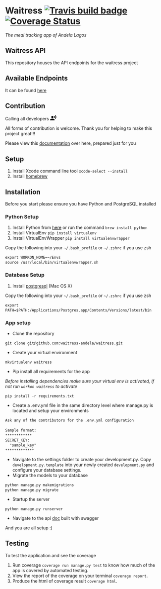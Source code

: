 # Waitress [![Travis build badge](https://travis-ci.org/waitress-andela/waitress.svg?branch=master)](https://travis-ci.org/waitress-andela/waitress) [![Coverage Status](https://coveralls.io/repos/waitress-andela/waitress/badge.svg?branch=master&service=github)](https://coveralls.io/github/waitress-andela/waitress?branch=master)

_The meal tracking app of Andela Lagos_

## Waitress API
This repository houses the API endpoints for the waitress project

## Available Endpoints
It can be found [here](http://waitress-rainbowseven.rhcloud.com/docs)

## Contribution
Calling all developers ![call](markdown_imgs/call.png)

All forms of contribution is welcome. Thank you for helping to make this project great!!!

Please view this [documentation](https://docs.google.com/a/andela.co/document/d/1xiDfPL-JTebwav6jdW30SzwwnDNZmajJVZhpU6h4kxg/edit?usp=sharing) over here, prepared just for you

## Setup
1. Install Xcode command line tool `xcode-select --install`
2. Install [homebrew](http://brew.sh/)

## Installation
Before you start please ensure you have Python and PostgreSQL installed

### Python Setup

1. Install Python from [here](http://www.python.org/download/) or run the command `brew install python`
2. Install VirtualEnv `pip install virtualenv`
3. Install VirtualEnvWrapper `pip install virtualenvwrapper`

Copy the following into your `~/.bash_profile` or `~/.zshrc` if you use zsh
```
export WORKON_HOME=~/Envs
source /usr/local/bin/virtualenvwrapper.sh
```

### Database Setup
1. Install [postgresql](http://postgresapp.com/) (Mac OS X)

Copy the following into your `~/.bash_profile` or `~/.zshrc` if you use zsh
```
export PATH=$PATH:/Applications/Postgres.app/Contents/Versions/latest/bin
```

### App setup
* Clone the repository
```
git clone git@github.com:waitress-andela/waitress.git
```
* Create your virtual environment
```
mkvirtualenv waitress
```
* Pip install all requirements for the app

_Before installing dependencies make sure your virtual env is activated, if not run `workon waitress` to activate_
```
pip install -r requirements.txt
```
* Create a .env.yml file in the same directory level where manage.py is located and setup your environments
```
Ask any of the contributors for the .env.yml configuration

Sample format:
************
SECRET_KEY:
  "sample_key"
*************
```
* Navigate to the settings folder to create your development.py. Copy `development.py.template` into your newly created `development.py` and configure your database settings.
* Migrate the models to your database
```
python manage.py makemigrations
python manage.py migrate
```
* Startup the server
```
python manage.py runserver
```
* Navigate to the api [doc](http://localhost:8000/docs/) built with swagger

And you are all setup :)

## Testing
To test the application and see the coverage

1. Run coverage `coverage run manage.py test` to know how much of the app is covered by automated testing.
2. View the report of the coverage on your terminal `coverage report`.
3. Produce the html of coverage result `coverage html`.